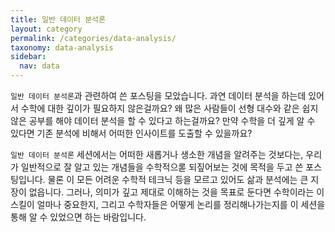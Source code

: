 ```yaml
---
title: 일반 데이터 분석론
layout: category
permalink: /categories/data-analysis/
taxonomy: data-analysis
sidebar:
  nav: data
---
```


`일반 데이터 분석론`과 관련하여 쓴 포스팅을 모았습니다. 과연 데이터 분석을 하는데 있어서 수학에 대한 깊이가 필요하지 않은걸까요? 왜 많은 사람들이 선형 대수와 같은 쉽지 않은 공부를 해야 데이터 분석을 할 수 있다고 하는걸까요? 만약 수학을 더 깊게 알 수 있다면 기존 분석에 비해서 어떠한 인사이트를 도출할 수 있을까요?

`일반 데이터 분석론` 세션에서는 어떠한 새롭거나 생소한 개념을 알려주는 것보다는, 우리가 일반적으로 잘 알고 있는 개념들을 수학적으롣 되짚어보는 것에 목적을 두고 쓴 포스팅입니다. 물론 이 모든 어려운 수학적 테크닉 등을 모르고 있어도 삶과 분석에는 큰 지장이 없읍니다. 그러나, 의미가 깊고 제대로 이해하는 것을 목표로 둔다면 수학이라는 이 스킬이 얼마나 중요한지, 그리고 수학자들은 어떻게 논리를 정리해나가는지를 이 세션을 통해 알 수 있었으면 하는 바람입니다.
